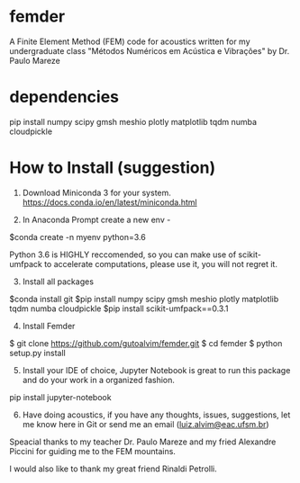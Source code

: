 # femder
A Finite Element Method (FEM) code for acoustics written for my undergraduate class "Métodos Numéricos em Acústica e Vibrações" by Dr. Paulo Mareze

# dependencies

pip install numpy scipy gmsh meshio plotly matplotlib tqdm numba cloudpickle

# How to Install (suggestion)

1) Download Miniconda 3 for your system. https://docs.conda.io/en/latest/miniconda.html

2) In Anaconda Prompt create a new env -

$conda create -n myenv python=3.6

Python 3.6 is HIGHLY reccomended, so you can make use of scikit-umfpack to accelerate computations, please use it, you will not regret it.

3) Install all packages

$conda install git
$pip install numpy scipy gmsh meshio plotly matplotlib tqdm numba cloudpickle
$pip install scikit-umfpack==0.3.1

4) Install Femder

$ git clone https://github.com/gutoalvim/femder.git
$ cd femder
$ python setup.py install

5) Install your IDE of choice, Jupyter Notebook is great to run this package and do your work in a organized fashion.

pip install jupyter-notebook

6) Have doing acoustics, if you have any thoughts, issues, suggestions, let me know here in Git or send me an email (luiz.alvim@eac.ufsm.br)

Speacial thanks to my teacher Dr. Paulo Mareze and my fried Alexandre Piccini for guiding me to the FEM mountains.

I would also like to thank my great friend Rinaldi Petrolli.

